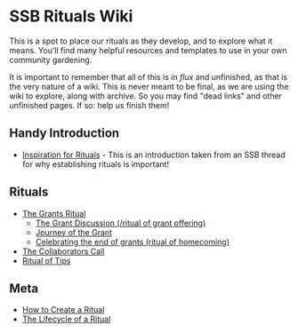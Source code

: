 # SSB Rituals Wiki

This is a spot to place our rituals as they develop, and to explore what it means.  You'll find many helpful resources and templates to use in your own community gardening.  

It is important to remember that all of this is _in flux_ and unfinished, as that is the very nature of a wiki.  This is never meant to be final, as we are using the wiki to explore, along with archive.  So you may find "dead links" and other unfinished pages.  If so: help us finish them!

## Handy Introduction

* [Inspiration for Rituals](inspiration-for-rituals) - This is an introduction taken from an SSB thread for why establishing rituals is important!

## Rituals
* [The Grants Ritual](/rituals/the-grants-ritual)
  * [The Grant Discussion (/ritual of grant offering)](rituals/ritual-of-the-grant-offering)
  * [Journey of the Grant](/rituals/journey-of-the-grant)
  * [Celebrating the end of grants (ritual of homecoming)](/rituals/ritual-of-homecoming)
* [The Collaborators Call](/rituals/the-collaborators-call)
* [Ritual of Tips](/rituals/ritual-of-tips)

## Meta
* [How to Create a Ritual](/how-to-create-a-ritual)
* [The Lifecycle of a Ritual](/lifecycle-of-a-ritual)
